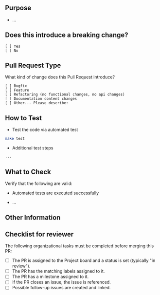 ## Purpose
<!-- Describe the intention of the changes being proposed. What problem does it solve or functionality does it add? -->
- ...

## Does this introduce a breaking change?
<!-- Mark one with an "x". -->
```
[ ] Yes
[ ] No
```

## Pull Request Type

What kind of change does this Pull Request introduce?
<!-- Please check the one that applies to this PR using "X". -->
```
[ ] Bugfix
[ ] Feature
[ ] Refactoring (no functional changes, no api changes)
[ ] Documentation content changes
[ ] Other... Please describe:
```

## How to Test

- Test the code via automated test

```bash
make test
```

<!-- Add additional steps if applicable -->
- Additional test steps

```
...
```

## What to Check

Verify that the following are valid:

- Automated tests are executed successfully
<!-- Add additional conditions if applicable -->
- ...

## Other Information
<!-- Add any other helpful information that may be needed here. -->

## Checklist for reviewer

<!-- This checklist needs to completed by the reviewer of the PR -->
The following organizational tasks must be completed before merging this PR:

- [ ] The PR is assigned to the Project board and a status is set (typically "in review").
- [ ] The PR has the matching labels assigned to it.
- [ ] The PR has a milestone assigned to it.
- [ ] If the PR closes an issue, the issue is referenced.
- [ ] Possible follow-up issues are created and linked.
